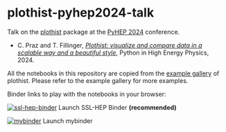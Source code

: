 # plothist-pyhep2024-talk

Talk on the [plothist](https://plothist.readthedocs.io/en/latest/index.html) package at the [PyHEP 2024](https://indico.cern.ch/event/1384010/contributions/5994315/) conference.

- C. Praz and T. Fillinger, [*Plothist: visualize and compare data in a scalable way and a beautiful style*](https://indico.cern.ch/event/1384010/contributions/5994315/), Python in High Energy Physics, 2024.

All the notebooks in this repository are copied from the [example gallery](https://plothist.readthedocs.io/en/latest/example_gallery/index.html) of plothist. Please refer to the example gallery for more examples.

Binder links to play with the notebooks in your browser:

[![ssl-hep-binder](https://mybinder.org/badge_logo.svg)](https://binderhub.ssl-hep.org/v2/gh/cyrraz/plothist-pyhep2024-talk/HEAD) Launch SSL-HEP Binder __(recommended)__

[![mybinder](https://mybinder.org/badge_logo.svg)](https://mybinder.org/v2/gh/cyrraz/plothist-pyhep2024-talk/HEAD) Launch mybinder

